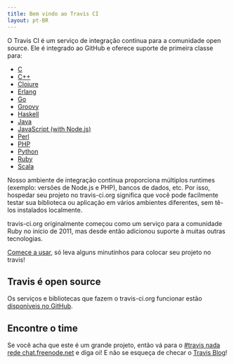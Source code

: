 ```yaml
---
title: Bem vindo ao Travis CI
layout: pt-BR
---
```


O Travis CI é um serviço de integração contínua para a comunidade open source. Ele é integrado ao GitHub e oferece suporte de primeira classe para:

* [C](/pt-BR/docs/user/languages/c)
* [C++](/pt-BR/docs/user/languages/cpp)
* [Clojure](/pt-BR/docs/user/languages/clojure)
* [Erlang](/pt-BR/docs/user/languages/erlang)
* [Go](/pt-BR/docs/user/languages/go)
* [Groovy](/pt-BR/docs/user/languages/groovy)
* [Haskell](/pt-BR/docs/user/languages/haskell)
* [Java](/pt-BR/docs/user/languages/java)
* [JavaScript (with Node.js)](/pt-BR/docs/user/languages/javascript-with-nodejs)
* [Perl](/pt-BR/docs/user/languages/perl)
* [PHP](/pt-BR/docs/user/languages/php)
* [Python](/pt-BR/docs/user/languages/python)
* [Ruby](/pt-BR/docs/user/languages/ruby)
* [Scala](/pt-BR/docs/user/languages/scala)

Nosso ambiente de integração contínua proporciona múltiplos runtimes (exemplo: versões de Node.js e PHP), bancos de dados, etc. Por isso, hospedar seu projeto no travis-ci.org significa que você pode facilmente testar sua biblioteca ou aplicação em vários ambientes diferentes, sem tê-los instalados localmente.

travis-ci.org originalmente começou como um serviço para a comunidade Ruby no início de 2011, mas desde então adicionou suporte à muitas outras tecnologias.

[Comece a usar](/pt-BR/docs/user/getting-started/), só leva alguns minutinhos para colocar seu projeto no travis!

## Travis é open source

Os serviços e bibliotecas que fazem o travis-ci.org funcionar estão [disponíveis no GitHub](https://github.com/travis-ci).

## Encontre o time

Se você acha que este é um grande projeto, então vá para o [#travis nada rede chat.freenode.net](irc://chat.freenode.net/%23travis) e diga oi! E não se esqueça de checar o [Travis Blog](/blog/)!
